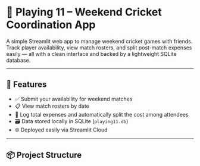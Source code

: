 # 🏏 Playing 11 – Weekend Cricket Coordination App

A simple Streamlit web app to manage weekend cricket games with friends.  
Track player availability, view match rosters, and split post-match expenses easily — all with a clean interface and backed by a lightweight SQLite database.

---

## 🚀 Features

- ✅ Submit your availability for weekend matches
- 📋 View match rosters by date
- 💸 Log total expenses and automatically split the cost among attendees
- 🗃️ Data stored locally in SQLite (`playing11.db`)
- 🌐 Deployed easily via Streamlit Cloud

---

## 📦 Project Structure

